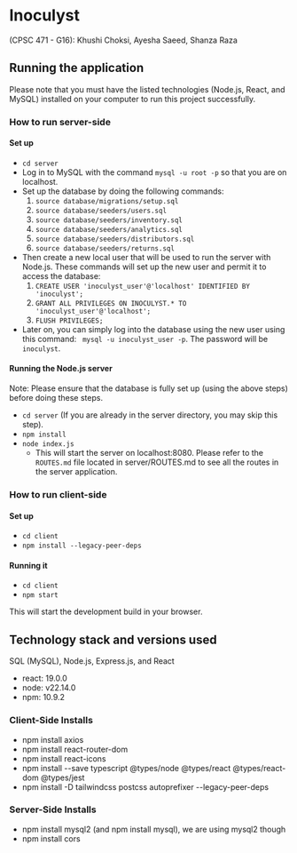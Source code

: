 # Inoculyst 
(CPSC 471 - G16): Khushi Choksi, Ayesha Saeed, Shanza Raza


## Running the application
Please note that you must have the listed technologies (Node.js, React, and MySQL) installed on your computer to run this project successfully. 

### How to run server-side
#### Set up
- `cd server`
- Log in to MySQL with the command `mysql -u root -p` so that you are on localhost.
- Set up the database by doing the following commands:
  1. `source database/migrations/setup.sql`
  2. `source database/seeders/users.sql`
  3. `source database/seeders/inventory.sql`
  4. `source database/seeders/analytics.sql`
  5. `source database/seeders/distributors.sql`
  6. `source database/seeders/returns.sql`
- Then create a new local user that will be used to run the server with Node.js. These commands will set up the new user and permit it to access the database:
  1. `CREATE USER 'inoculyst_user'@'localhost' IDENTIFIED BY 'inoculyst';`
  2. `GRANT ALL PRIVILEGES ON INOCULYST.* TO 'inoculyst_user'@'localhost';`
  3. `FLUSH PRIVILEGES;`
- Later on, you can simply log into the database using the new user using this command: ` mysql -u inoculyst_user -p`. The password will be `inoculyst`.

#### Running the Node.js server
Note: Please ensure that the database is fully set up (using the above steps) before doing these steps. 
- `cd server` (If you are already in the server directory, you may skip this step). 
- `npm install`
- `node index.js`
  - This will start the server on localhost:8080. Please refer to the `ROUTES.md` file located in server/ROUTES.md to see all the routes in the server application. 

### How to run client-side
#### Set up
- `cd client`
- `npm install --legacy-peer-deps`

#### Running it
- `cd client`
- `npm start`

This will start the development build in your browser.

## Technology stack and versions used
SQL (MySQL), Node.js, Express.js, and React

- react: 19.0.0
- node: v22.14.0
- npm: 10.9.2

### Client-Side Installs
- npm install axios
- npm install react-router-dom
- npm install react-icons
- npm install --save typescript @types/node @types/react @types/react-dom @types/jest
- npm install -D tailwindcss postcss autoprefixer --legacy-peer-deps 

### Server-Side Installs
- npm install mysql2 (and npm install mysql), we are using mysql2 though
- npm install cors
